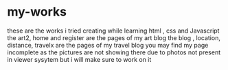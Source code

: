 # my-works
these are the works i tried creating while learning html , css and Javascript 
the art2, home and register are the pages of my art blog
the blog , location, distance, travelx are the pages of my travel blog
you may find my page incomplete as the pictures are not showing there due to photos not present in viewer sysytem but i will make sure to work on it 
